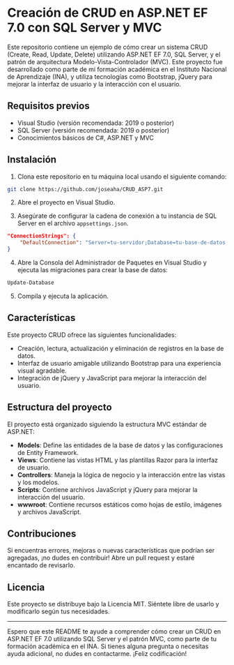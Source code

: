 # Creación de CRUD en ASP.NET EF 7.0 con SQL Server y MVC

Este repositorio contiene un ejemplo de cómo crear un sistema CRUD (Create, Read, Update, Delete) utilizando ASP.NET EF 7.0, SQL Server, y el patrón de arquitectura Modelo-Vista-Controlador (MVC). Este proyecto fue desarrollado como parte de mi formación académica en el Instituto Nacional de Aprendizaje (INA), y utiliza tecnologías como Bootstrap, jQuery para mejorar la interfaz de usuario y la interacción con el usuario.

## Requisitos previos

- Visual Studio (versión recomendada: 2019 o posterior)
- SQL Server (versión recomendada: 2019 o posterior)
- Conocimientos básicos de C#, ASP.NET y MVC

## Instalación

1. Clona este repositorio en tu máquina local usando el siguiente comando:

```bash
git clone https://github.com/joseaha/CRUD_ASP7.git
```

2. Abre el proyecto en Visual Studio.

3. Asegúrate de configurar la cadena de conexión a tu instancia de SQL Server en el archivo `appsettings.json`.

```json
"ConnectionStrings": {
    "DefaultConnection": "Server=tu-servidor;Database=tu-base-de-datos;Trusted_Connection=True;MultipleActiveResultSets=true"
}
```

4. Abre la Consola del Administrador de Paquetes en Visual Studio y ejecuta las migraciones para crear la base de datos:

```bash
Update-Database
```

5. Compila y ejecuta la aplicación.

## Características

Este proyecto CRUD ofrece las siguientes funcionalidades:

- Creación, lectura, actualización y eliminación de registros en la base de datos.
- Interfaz de usuario amigable utilizando Bootstrap para una experiencia visual agradable.
- Integración de jQuery y JavaScript para mejorar la interacción del usuario.

## Estructura del proyecto

El proyecto está organizado siguiendo la estructura MVC estándar de ASP.NET:

- **Models**: Define las entidades de la base de datos y las configuraciones de Entity Framework.
- **Views**: Contiene las vistas HTML y las plantillas Razor para la interfaz de usuario.
- **Controllers**: Maneja la lógica de negocio y la interacción entre las vistas y los modelos.
- **Scripts**: Contiene archivos JavaScript y jQuery para mejorar la interacción del usuario.
- **wwwroot**: Contiene recursos estáticos como hojas de estilo, imágenes y archivos JavaScript.

## Contribuciones

Si encuentras errores, mejoras o nuevas características que podrían ser agregadas, ¡no dudes en contribuir! Abre un pull request y estaré encantado de revisarlo.

## Licencia

Este proyecto se distribuye bajo la Licencia MIT. Siéntete libre de usarlo y modificarlo según tus necesidades.

---

Espero que este README te ayude a comprender cómo crear un CRUD en ASP.NET EF 7.0 utilizando SQL Server y el patrón MVC, como parte de tu formación académica en el INA. Si tienes alguna pregunta o necesitas ayuda adicional, no dudes en contactarme. ¡Feliz codificación!
